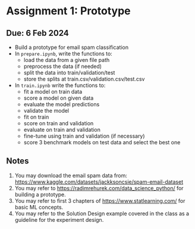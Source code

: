# Assignment 1: Prototype

## Due: 6 Feb 2024

- Build a prototype for email spam classification
- In `prepare.ipynb`, write the functions to:
  - load the data from a given file path
  - preprocess the data (if needed)
  - split the data into train/validation/test
  - store the splits at train.csv/validation.csv/test.csv
- In `train.ipynb` write the functions to:
  - fit a model on train data
  - score a model on given data
  - evaluate the model predictions
  - validate the model
  - fit on train
  - score on train and validation
  - evaluate on train and validation
  - fine-tune using train and validation (if necessary)
  - score 3 benchmark models on test data and select the best one

## Notes

1. You may download the email spam data from: <https://www.kaggle.com/datasets/jackksoncsie/spam-email-dataset>
2. You may refer to <https://radimrehurek.com/data_science_python/> for building a prototype.
3. You may refer to first 3 chapters of <https://www.statlearning.com/> for basic ML concepts.
4. You may refer to the Solution Design example covered in the class as a guideline for the experiment design.
